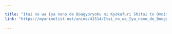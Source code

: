 ```yaml
---

title: "Itai no wa Iya nano de Bougyoryoku ni Kyokufuri Shitai to Omoimasu. 2"
link: "https://myanimelist.net/anime/41514/Itai_no_wa_Iya_nano_de_Bougyoryoku_ni_Kyokufuri_Shitai_to_Omoimasu_2"
 
---
```

